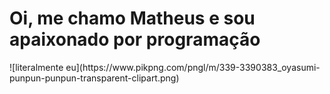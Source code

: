 <h1>Oi, me chamo Matheus e sou apaixonado por programação</h1> ![literalmente eu](https://www.pikpng.com/pngl/m/339-3390383_oyasumi-punpun-punpun-transparent-clipart.png)
